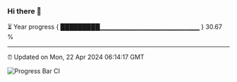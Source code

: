 ### Hi there 👋

⏳ Year progress { █████████▁▁▁▁▁▁▁▁▁▁▁▁▁▁▁▁▁▁▁▁▁ } 30.67 %

---

⏰ Updated on Mon, 22 Apr 2024 06:14:17 GMT

![Progress Bar CI](https://github.com/liununu/liununu/workflows/Progress%20Bar%20CI/badge.svg)
